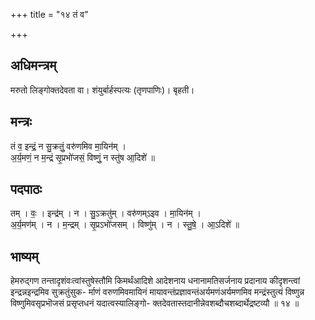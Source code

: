 +++
title = "१४ तं व"

+++
## अधिमन्त्रम्
मरुतो लिङ्गोक्तदेवता वा। शंयुर्बार्हस्पत्यः (तृणपाणिः)। बृहती।

## मन्त्रः
तं व॒ इन्द्रं॒ न सु॒क्रतुं॒ वरु॑णमिव मा॒यिन॑म् ।  
अ॒र्य॒मणं॒ न म॒न्द्रं सृ॒प्रभो॑जसं॒ विष्णुं॒ न स्तु॑ष आ॒दिशे॑ ॥

## पदपाठः
तम् । वः॒ । इन्द्र॑म् । न । सु॒ऽक्रतु॑म् । वरु॑णम्ऽइव । मा॒यिन॑म् ।  
अ॒र्य॒मण॑म् । न । म॒न्द्रम् । सृ॒प्रऽभो॑जसम् । विष्णु॑म् । न । स्तु॒षे॒ । आ॒ऽदिशे॑ ॥

## भाष्यम्
हेमरुद्गण तन्तादृशंवःत्वांस्तुषेस्तौमि किमर्थंआदिशे आदेशनाय धनानामतिसर्जनाय प्रदानाय कीदृशन्त्वां इन्द्रन्नइन्द्रमिव सुक्रतुंसुक- र्माणं वरुणमिवमायिनं मायावन्तंप्रज्ञावन्तंअर्यमणंअर्यमणमिव मन्द्रंस्तुत्यं विष्णुन्न विष्णुमिवसृप्रभॊजसं प्रसृप्तधनं यदात्वस्यालिङ्गो- क्तदेवतास्तदानीन्नेवशब्दौचशब्दार्थेद्रष्टव्यौ ॥ १४ ॥